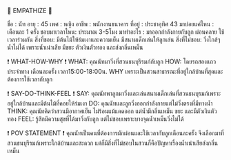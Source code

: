 📝 EMPATHIZE 📝

ชื่อ : นัท
อายุ : 45
เพศ : หญิง
อาชีพ : พนักงานธนาคาร
ที่อยู่ : ประชาอุทิศ 43
มาบ่อยแค่ไหน : เดือนละ 1 ครั้ง
ชอบมาเวลาไหน: ประมาณ 3-5โมง
มาทำอะไร : มาออกกำลังกายกับลูก ผ่อนคลาย ใช้เวลาร่วมกัน
สิ่งที่ชอบ: มีต้นไม้ให้ร่มเงาและความเย็น มีสนามเด็กเล่นให้ลูกเล่น
สิ่งที่ไม่ชอบ: วิ่งใกล้ๆน้ำไม่ได้ เพราะน้ำเน่าเสีย มีขยะ ตัวเงินตัวทอง และส่งกลิ่นเหม็น

❗️ WHAT-HOW-WHY ❗️
WHAT: คุณนัทมาวิ่งที่สวนธนบุรีรมภ์กับลูก
HOW: โดยรถสองแถวประจำทาง เดือนละครั้ง เวลา15:00-18:00น.
WHY เพราะเป็นสวนสาธารณะที่อยู่ใกล้บ้านที่สุดและต้องการใช้เวลากับลูก

❗️ SAY-DO-THINK-FEEL ❗️
SAY: คุณนัทพาลูกมาวิ่งและเล่นสนามเด็กเล่นที่สวนธนบุรมภ์เพราะอยู่ใกล้บ้านและมีต้นไม้ที่คอยให้ร่มเงา
DO: คุณนัทและลูกวิ่งออกกำลังกายแต่ไม่วิ่งตรงที่มีทางน้ำ
THINK: คุณนัทคิดว่าสวนมีอากาศเย็น ไม่ร้อนแม้แดดออก แต่น้ำมีกลิ่นเหม็น ขยะ และมีตัวเงินตัวทอง
FEEL: รู้สึกมีความสุขที่ได้มาวิ่งกับลูก แต่ไม่ชอบเพราะบางจุดน้ำเหม็นวิ่งไม่ได้

❗️ POV STATEMENT ❗️
คุณนัทเป็นคนที่ต้องการผักผ่อนและใช้เวลากับลูกเดือนละครั้ง จึงเลือกมาที่สวนธนบุรีรมภ์เพราะใกล้บ้านและสะดวก แต่ก็มีสิ่งที่ไม่ชอบในสวนก็คือปัญหาเรื่องน้ำเน่าเสียส่งกลิ่นเหม็น
